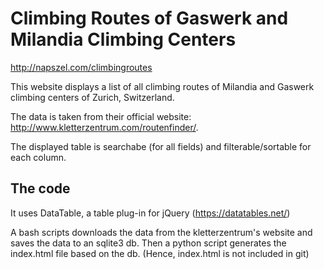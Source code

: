 # Climbing Routes of Gaswerk and Milandia Climbing Centers

http://napszel.com/climbingroutes

This website displays a list of all climbing routes of Milandia and Gaswerk climbing centers of Zurich, Switzerland. 

The data is taken from their official website: http://www.kletterzentrum.com/routenfinder/.

The displayed table is searchabe (for all fields) and filterable/sortable for each column.

## The code

It uses DataTable, a table plug-in for jQuery (https://datatables.net/)

A bash scripts downloads the data from the kletterzentrum's website and saves the data to an sqlite3 db. Then a python script generates the index.html file based on the db. (Hence, index.html is not included in git)


